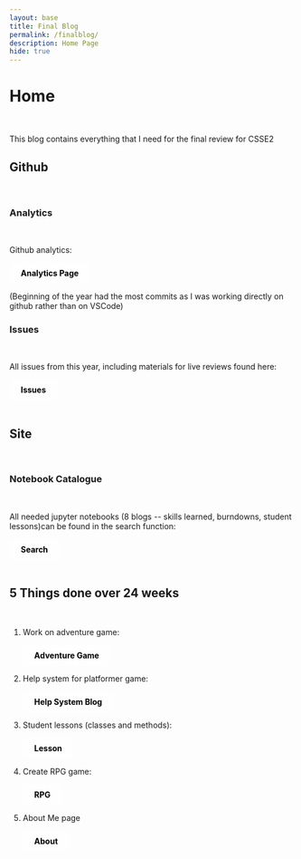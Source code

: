 ```yaml
---
layout: base
title: Final Blog
permalink: /finalblog/
description: Home Page
hide: true
---
```


# Home
&nbsp;

This blog contains everything that I need for the final review for CSSE2 
&nbsp;



## Github
&nbsp;


### Analytics
&nbsp;

Github analytics:
<div style="display: flex; flex-wrap: wrap; gap: 10px;">
    <a href="https://github.com/buythesenbundle" style="text-decoration: none;">
        <div style="background-color:rgb(254, 254, 254); color: black; padding: 10px 20px; border-radius: 5px; font-weight: bold;">
            Analytics Page
        </div>
    </a>
</div>

(Beginning of the year had the most commits as I was working directly on github rather than on VSCode)<br>

### Issues
&nbsp;

All issues from this year, including materials for live reviews found here:
<div style="display: flex; flex-wrap: wrap; gap: 10px;">
    <a href="https://github.com/buythesenbundle/ethanf_2025/issues" style="text-decoration: none;">
        <div style="background-color:rgb(254, 254, 254); color: black; padding: 10px 20px; border-radius: 5px; font-weight: bold;">
            Issues
        </div>
    </a>
</div>
&nbsp;


## Site
&nbsp;

### Notebook Catalogue
&nbsp;

All needed jupyter notebooks (8 blogs -- skills learned, burndowns, student lessons)can be found in the search function:
<div style="display: flex; flex-wrap: wrap; gap: 10px;">
    <a href="{{site.baseurl}}/search" style="text-decoration: none;">
        <div style="background-color:rgb(254, 254, 254); color: black; padding: 10px 20px; border-radius: 5px; font-weight: bold;">
            Search
        </div>
    </a>
</div>
&nbsp;


## 5 Things done over 24 weeks
&nbsp;

1. Work on adventure game:
    <div style="display: flex; flex-wrap: wrap; gap: 10px;">
        <a href="{{site.baseurl}}/gamify/adventureGame" style="text-decoration: none;">
            <div style="background-color:rgb(254, 254, 254); color: black; padding: 10px 20px; border-radius:   5px; font-weight: bold;">
                Adventure Game
            </div>
        </a>
    </div>

2. Help system for platformer game:
    <div style="display: flex; flex-wrap: wrap; gap: 10px;">
        <a href="https://nighthawkcoders.github.io/platformer4x/local-storage/applications" style="text-decoration: none;">
            <div style="background-color:rgb(254, 254, 254); color: black; padding: 10px 20px; border-radius:   5px; font-weight: bold;">
                Help System Blog
            </div>
        </a>
    </div>

3. Student lessons (classes and methods):
    <div style="display: flex; flex-wrap: wrap; gap: 10px;">
        <a href="{{site.baseurl}}/ethanf_2025/csse/javascript/fundamentals/classes/statics/" style="text-decoration: none;">
            <div style="background-color:rgb(254, 254, 254); color: black; padding: 10px 20px; border-radius:   5px; font-weight: bold;">
                Lesson
            </div>
        </a>
    </div>

4. Create RPG game:
    <div style="display: flex; flex-wrap: wrap; gap: 10px;">
        <a href="{{site.baseurl}}/ethanf_2025/rpg0.2x" style="text-decoration: none;">
            <div style="background-color:rgb(254, 254, 254); color: black; padding: 10px 20px; border-radius:   5px; font-weight: bold;">
                RPG
            </div>
        </a>
    </div>

5. About Me page
    <div style="display: flex; flex-wrap: wrap; gap: 10px;">
        <a href="{{site.baseurl}}/ethanf_2025/about" style="text-decoration: none;">
            <div style="background-color:rgb(254, 254, 254); color: black; padding: 10px 20px; border-radius:   5px; font-weight: bold;">
                About
            </div>
        </a>
    </div>